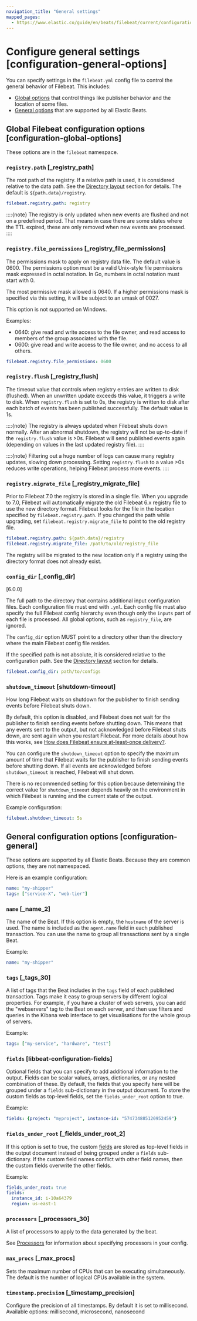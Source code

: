 ```yaml
---
navigation_title: "General settings"
mapped_pages:
  - https://www.elastic.co/guide/en/beats/filebeat/current/configuration-general-options.html
---
```


# Configure general settings [configuration-general-options]


You can specify settings in the `filebeat.yml` config file to control the general behavior of Filebeat. This includes:

* [Global options](#configuration-global-options) that control things like publisher behavior and the location of some files.
* [General options](#configuration-general) that are supported by all Elastic Beats.


## Global Filebeat configuration options [configuration-global-options]

These options are in the `filebeat` namespace.


### `registry.path` [_registry_path]

The root path of the registry.  If a relative path is used, it is considered relative to the data path. See the [Directory layout](/reference/filebeat/directory-layout.md) section for details. The default is `${path.data}/registry`.

```yaml
filebeat.registry.path: registry
```

::::{note}
The registry is only updated when new events are flushed and not on a predefined period. That means in case there are some states where the TTL expired, these are only removed when new events are processed.
::::



### `registry.file_permissions` [_registry_file_permissions]

The permissions mask to apply on registry data file. The default value is 0600. The permissions option must be a valid Unix-style file permissions mask expressed in octal notation. In Go, numbers in octal notation must start with 0.

The most permissive mask allowed is 0640. If a higher permissions mask is specified via this setting, it will be subject to an umask of 0027.

This option is not supported on Windows.

Examples:

* 0640: give read and write access to the file owner, and read access to members of the group associated with the file.
* 0600: give read and write access to the file owner, and no access to all others.

```yaml
filebeat.registry.file_permissions: 0600
```


### `registry.flush` [_registry_flush]

The timeout value that controls when registry entries are written to disk (flushed). When an unwritten update exceeds this value, it triggers a write to disk. When `registry.flush` is set to 0s, the registry is written to disk after each batch of events has been published successfully. The default value is 1s.

::::{note}
The registry is always updated when Filebeat shuts down normally. After an abnormal shutdown, the registry will not be up-to-date if the `registry.flush` value is >0s. Filebeat will send published events again (depending on values in the last updated registry file).
::::


::::{note}
Filtering out a huge number of logs can cause many registry updates, slowing down processing. Setting `registry.flush` to a value >0s reduces write operations, helping Filebeat process more events.
::::



### `registry.migrate_file` [_registry_migrate_file]

Prior to Filebeat 7.0 the registry is stored in a single file. When you upgrade to 7.0, Filebeat will automatically migrate the old Filebeat 6.x registry file to use the new directory format. Filebeat looks for the file in the location specified by `filebeat.registry.path`. If you changed the path while upgrading, set `filebeat.registry.migrate_file` to point to the old registry file.

```yaml
filebeat.registry.path: ${path.data}/registry
filebeat.registry.migrate_file: /path/to/old/registry_file
```

The registry will be migrated to the new location only if a registry using the directory format does not already exist.


### `config_dir` [_config_dir]

[6.0.0]

The full path to the directory that contains additional input configuration files. Each configuration file must end with `.yml`. Each config file must also specify the full Filebeat config hierarchy even though only the `inputs` part of each file is processed. All global options, such as `registry_file`, are ignored.

The `config_dir` option MUST point to a directory other than the directory where the main Filebeat config file resides.

If the specified path is not absolute, it is considered relative to the configuration path. See the [Directory layout](/reference/filebeat/directory-layout.md) section for details.

```yaml
filebeat.config_dir: path/to/configs
```


### `shutdown_timeout` [shutdown-timeout]

How long Filebeat waits on shutdown for the publisher to finish sending events before Filebeat shuts down.

By default, this option is disabled, and Filebeat does not wait for the publisher to finish sending events before shutting down. This means that any events sent to the output, but not acknowledged before Filebeat shuts down, are sent again when you restart Filebeat. For more details about how this works, see [How does Filebeat ensure at-least-once delivery?](/reference/filebeat/how-filebeat-works.md#at-least-once-delivery).

You can configure the `shutdown_timeout` option to specify the maximum amount of time that Filebeat waits for the publisher to finish sending events before shutting down. If all events are acknowledged before `shutdown_timeout` is reached, Filebeat will shut down.

There is no recommended setting for this option because determining the correct value for `shutdown_timeout` depends heavily on the environment in which Filebeat is running and the current state of the output.

Example configuration:

```yaml
filebeat.shutdown_timeout: 5s
```


## General configuration options [configuration-general]


These options are supported by all Elastic Beats. Because they are common options, they are not namespaced.

Here is an example configuration:

```yaml
name: "my-shipper"
tags: ["service-X", "web-tier"]
```


### `name` [_name_2]

The name of the Beat. If this option is empty, the `hostname` of the server is used. The name is included as the `agent.name` field in each published transaction. You can use the name to group all transactions sent by a single Beat.

Example:

```yaml
name: "my-shipper"
```


### `tags` [_tags_30]

A list of tags that the Beat includes in the `tags` field of each published transaction. Tags make it easy to group servers by different logical properties. For example, if you have a cluster of web servers, you can add the "webservers" tag to the Beat on each server, and then use filters and queries in the Kibana web interface to get visualisations for the whole group of servers.

Example:

```yaml
tags: ["my-service", "hardware", "test"]
```


### `fields` [libbeat-configuration-fields]

Optional fields that you can specify to add additional information to the output. Fields can be scalar values, arrays, dictionaries, or any nested combination of these. By default, the fields that you specify here will be grouped under a `fields` sub-dictionary in the output document. To store the custom fields as top-level fields, set the `fields_under_root` option to true.

Example:

```yaml
fields: {project: "myproject", instance-id: "574734885120952459"}
```


### `fields_under_root` [_fields_under_root_2]

If this option is set to true, the custom [fields](#libbeat-configuration-fields) are stored as top-level fields in the output document instead of being grouped under a `fields` sub-dictionary. If the custom field names conflict with other field names, then the custom fields overwrite the other fields.

Example:

```yaml
fields_under_root: true
fields:
  instance_id: i-10a64379
  region: us-east-1
```


### `processors` [_processors_30]

A list of processors to apply to the data generated by the beat.

See [Processors](/reference/filebeat/filtering-enhancing-data.md) for information about specifying processors in your config.


### `max_procs` [_max_procs]

Sets the maximum number of CPUs that can be executing simultaneously. The default is the number of logical CPUs available in the system.


### `timestamp.precision` [_timestamp_precision]

Configure the precision of all timestamps. By default it is set to millisecond. Available options: millisecond, microsecond, nanosecond

